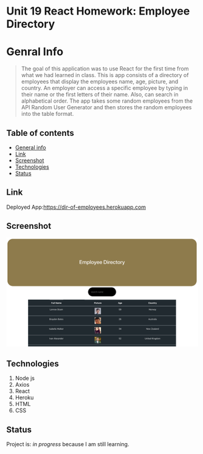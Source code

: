 # Unit 19 React Homework: Employee Directory


# Genral Info
> The goal of this application was to use React for the first time from what we had learned in class. This is app consists of a directory of employees that display the employees name, age, picture, and country. An employer can access a specific employee by typing in their name or the first letters of their name. Also, can search in alphabetical order. The app takes some random employees from the API Random User Generator and then stores the random employees into the table format.

## Table of contents
* [General info](#general-info)
* [Link](#Link)
* [Screenshot](#screenrecording)
* [Technologies](#Technologies)
* [Status](#status)

## Link
Deployed App:https://dir-of-employees.herokuapp.com

## Screenshot
![Example screenshot](employeedirectory.png)


## Technologies
1. Node js
2. Axios
3. React
4. Heroku
5. HTML
6. CSS


## Status
Project is: _in progress_ because I am still learning.

